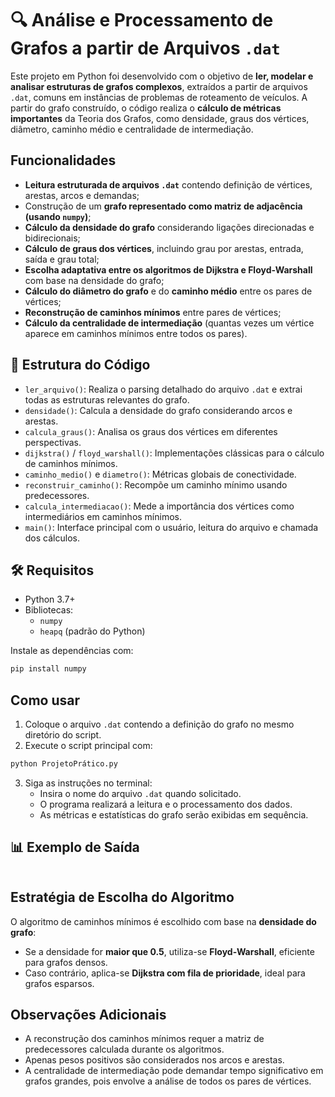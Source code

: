 # 🔍 Análise e Processamento de Grafos a partir de Arquivos `.dat`

Este projeto em Python foi desenvolvido com o objetivo de **ler, modelar e analisar estruturas de grafos complexos**, extraídos a partir de arquivos `.dat`, comuns em instâncias de problemas de roteamento de veículos. A partir do grafo construído, o código realiza o **cálculo de métricas importantes** da Teoria dos Grafos, como densidade, graus dos vértices, diâmetro, caminho médio e centralidade de intermediação.

## Funcionalidades

- **Leitura estruturada de arquivos `.dat`** contendo definição de vértices, arestas, arcos e demandas;
- Construção de um **grafo representado como matriz de adjacência (usando `numpy`)**;
- **Cálculo da densidade do grafo** considerando ligações direcionadas e bidirecionais;
- **Cálculo de graus dos vértices**, incluindo grau por arestas, entrada, saída e grau total;
- **Escolha adaptativa entre os algoritmos de Dijkstra e Floyd-Warshall** com base na densidade do grafo;
- **Cálculo do diâmetro do grafo** e do **caminho médio** entre os pares de vértices;
- **Reconstrução de caminhos mínimos** entre pares de vértices;
- **Cálculo da centralidade de intermediação** (quantas vezes um vértice aparece em caminhos mínimos entre todos os pares).

## 📁 Estrutura do Código

- `ler_arquivo()`: Realiza o parsing detalhado do arquivo `.dat` e extrai todas as estruturas relevantes do grafo.
- `densidade()`: Calcula a densidade do grafo considerando arcos e arestas.
- `calcula_graus()`: Analisa os graus dos vértices em diferentes perspectivas.
- `dijkstra()` / `floyd_warshall()`: Implementações clássicas para o cálculo de caminhos mínimos.
- `caminho_medio()` e `diametro()`: Métricas globais de conectividade.
- `reconstruir_caminho()`: Recompõe um caminho mínimo usando predecessores.
- `calcula_intermediacao()`: Mede a importância dos vértices como intermediários em caminhos mínimos.
- `main()`: Interface principal com o usuário, leitura do arquivo e chamada dos cálculos.

## 🛠️ Requisitos

- Python 3.7+
- Bibliotecas:
  - `numpy`
  - `heapq` (padrão do Python)

Instale as dependências com:

```bash
pip install numpy
```
## Como usar

1. Coloque o arquivo `.dat` contendo a definição do grafo no mesmo diretório do script.
2. Execute o script principal com:

```bash
python ProjetoPrático.py
```

3. Siga as instruções no terminal:
   - Insira o nome do arquivo `.dat` quando solicitado.
   - O programa realizará a leitura e o processamento dos dados.
   - As métricas e estatísticas do grafo serão exibidas em sequência.

## 📊 Exemplo de Saída

```bash

```

## Estratégia de Escolha do Algoritmo

O algoritmo de caminhos mínimos é escolhido com base na **densidade do grafo**:

- Se a densidade for **maior que 0.5**, utiliza-se **Floyd-Warshall**, eficiente para grafos densos.
- Caso contrário, aplica-se **Dijkstra com fila de prioridade**, ideal para grafos esparsos.

## Observações Adicionais

- A reconstrução dos caminhos mínimos requer a matriz de predecessores calculada durante os algoritmos.
- Apenas pesos positivos são considerados nos arcos e arestas.
- A centralidade de intermediação pode demandar tempo significativo em grafos grandes, pois envolve a análise de todos os pares de vértices.
